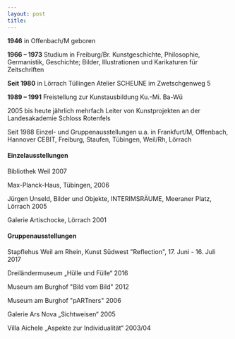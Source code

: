 ```yaml
---
layout: post
title: 
---
```


**1946** in Offenbach/M geboren

**1966 – 1973** Studium in Freiburg/Br.
Kunstgeschichte, Philosophie, Germanistik,
Geschichte; Bilder, Illustrationen und Karikaturen für Zeitschriften

**Seit 1980** in Lörrach Tüllingen
Atelier SCHEUNE im Zwetschgenweg 5

**1989 – 1991** Freistellung zur Kunstausbildung
Ku.-Mi. Ba-Wü

2005 bis heute jährlich mehrfach Leiter von Kunstprojekten an
der Landesakademie Schloss Rotenfels



Seit 1988 Einzel- und Gruppenausstellungen u.a. in Frankfurt/M, Offenbach, Hannover CEBIT, Freiburg, Staufen, Tübingen, Weil/Rh, Lörrach

#### Einzelausstellungen

Bibliothek Weil 2007

Max-Planck-Haus, Tübingen, 2006

Jürgen Unseld, Bilder und Objekte, INTERIMSRÄUME, Meeraner Platz, Lörrach 2005

Galerie Artischocke, Lörrach 2001


#### Gruppenausstellungen

Stapflehus Weil am Rhein, Kunst Südwest "Reflection", 17. Juni - 16. Juli 2017

Dreiländermuseum „Hülle und Fülle“ 2016

Museum am Burghof "Bild vom Bild" 2012

Museum am Burghof "pARTners" 2006

Galerie Ars Nova „Sichtweisen“ 2005

Villa Aichele „Aspekte zur Individualität“ 2003/04




